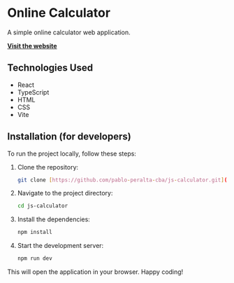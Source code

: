 # Online Calculator

A simple online calculator web application.

**[Visit the website](https://js-calculator-eivv.onrender.com/)**

## Technologies Used

- React
- TypeScript
- HTML
- CSS
- Vite

## Installation (for developers)

To run the project locally, follow these steps:

1.  Clone the repository:
    ```bash
    git clone [https://github.com/pablo-peralta-cba/js-calculator.git](https://github.com/pablo-peralta-cba/js-calculator.git)
    ```
2.  Navigate to the project directory:
    ```bash
    cd js-calculator
    ```
3.  Install the dependencies:
    ```bash
    npm install
    ```
4.  Start the development server:
    ```bash
    npm run dev
    ```

This will open the application in your browser. Happy coding!
